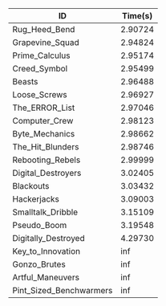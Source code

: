 |ID|Time(s)|
|-|-|
|Rug_Heed_Bend|2.90724|
|Grapevine_Squad|2.94824|
|Prime_Calculus|2.95174|
|Creed_Symbol|2.95499|
|Beasts|2.96488|
|Loose_Screws|2.96927|
|The_ERROR_List|2.97046|
|Computer_Crew|2.98123|
|Byte_Mechanics|2.98662|
|The_Hit_Blunders|2.98746|
|Rebooting_Rebels|2.99999|
|Digital_Destroyers|3.02405|
|Blackouts|3.03432|
|Hackerjacks|3.09003|
|Smalltalk_Dribble|3.15109|
|Pseudo_Boom|3.19548|
|Digitally_Destroyed|4.29730|
|Key_to_Innovation|inf|
|Gonzo_Brutes|inf|
|Artful_Maneuvers|inf|
|Pint_Sized_Benchwarmers|inf|
